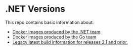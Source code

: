 # .NET Versions

This repo contains basic information about:
- [Docker images produced by the .NET team](./docker)
- [Docker images produced by the Go team](./microsoft/go-images)
- [Legacy latest build information for releases 2.1 and prior.](./dotnet)